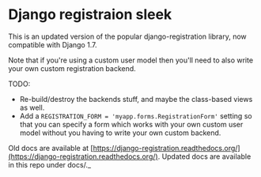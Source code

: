 # Django registraion sleek

This is an updated version of the popular django-registration library, now compatible with Django 1.7.

Note that if you're using a custom user model then you'll need to also write your own custom registration backend.

TODO:

* Re-build/destroy the backends stuff, and maybe the class-based views as well.
* Add a `REGISTRATION_FORM = 'myapp.forms.RegistrationForm'` setting so that you can specify a form which works with your own custom user model without you having to write your own custom backend.


Old docs are available at [https://django-registration.readthedocs.org/](https://django-registration.readthedocs.org/).  Updated docs are available in this repo under docs/._
